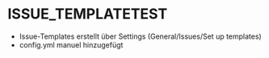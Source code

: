 # ISSUE_TEMPLATETEST

- Issue-Templates erstellt über Settings (General/Issues/Set up templates)
- config.yml manuel hinzugefügt
